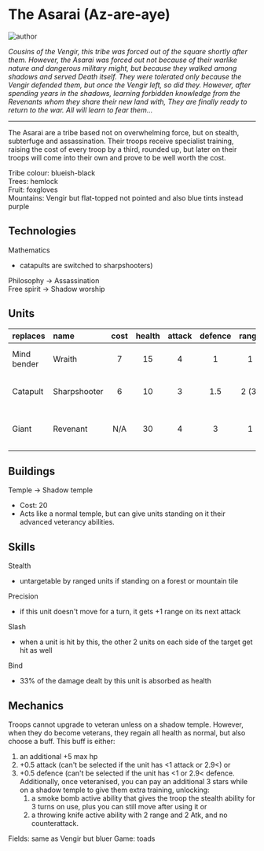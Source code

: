 # The Asarai (Az-are-aye)

![author](https://img.shields.io/badge/author-Ⴚrim%20Squeaker%231224-%237289DA)

*Cousins of the Vengir, this tribe was forced out of the square shortly after them. However, the Asarai was forced out not because of their warlike nature and dangerous military might, but because they walked among shadows and served Death itself. They were tolerated only because the Vengir defended them, but once the Vengir left, so did they. However, after spending years in the shadows, learning forbidden knowledge from the Revenants whom they share their new land with, They are finally ready to return to the war. All will learn to fear them...*

---

The Asarai are a tribe based not on overwhelming force, but on stealth, subterfuge and assassination. Their troops receive specialist training, raising the cost of every troop by a third, rounded up, but later on their troops will come into their own and prove to be well worth the cost.

Tribe colour: blueish-black  
Trees: hemlock  
Fruit: foxgloves  
Mountains: Vengir but flat-topped not pointed and also blue tints instead purple  

## Technologies

Mathematics

- catapults are switched to sharpshooters) 

Philosophy -> Assassination  
Free spirit -> Shadow worship  

## Units

| replaces | name | cost | health | attack | defence | range | movement | skills |
|:---------|:-----|:----:|:------:|:------:|:-------:|:-----:|:--------:|:-------|
| Mind bender | Wraith | 7 | 15 | 4 | 1 | 1 | 1 | Dash, Stealth, Sneak |
| Catapult | Sharpshooter | 6 | 10 | 3 | 1.5 | 2 (3) | 1 | Stealth, Precision, Fortify |
| Giant | Revenant | N/A | 30 | 4 | 3 | 1 | 1 | Dash, Slash, Bind, Fortify |

## Buildings

Temple -> Shadow temple  
 - Cost: 20  
 - Acts like a normal temple, but can give units standing on it their advanced veterancy abilities.  

## Skills

Stealth

- untargetable by ranged units if standing on a forest or mountain tile

Precision

- if this unit doesn't move for a turn, it gets +1 range on its next attack

Slash

- when a unit is hit by this, the other 2 units on each side of the target get hit as well  

Bind

- 33% of the damage dealt by this unit is absorbed as health  

## Mechanics

Troops cannot upgrade to veteran unless on a shadow temple. However, when they do become veterans, they regain all health as normal, but also choose a buff. This buff is either:

1. an additional +5 max hp  
2. +0.5 attack (can't be selected if the unit has <1 attack or 2.9<) or  
3. +0.5 defence (can't be selected if the unit has <1 or 2.9< defence. Additionally, once veteranised, you can pay an additional 3 stars while on a shadow temple to give them extra training, unlocking:
    1. a smoke bomb active ability that gives the troop the stealth ability for 3 turns on use, plus you can still move after using it or
    2. a throwing knife active ability with 2 range and 2 Atk, and no counterattack.

Fields: same as Vengir but bluer
Game: toads
